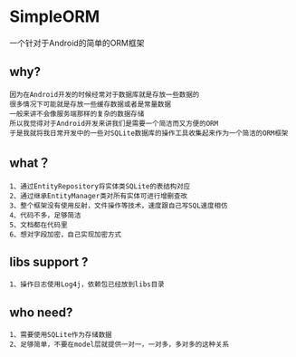 SimpleORM
=========

一个针对于Android的简单的ORM框架

why?
-------------
	因为在Android开发的时候经常对于数据库就是存放一些数据的
	很多情况下可能就是存放一些缓存数据或者是常量数据
	一般来讲不会像服务端那样的复杂的数据存储
	所以我觉得对于Android开发来讲我们是需要一个简洁而又方便的ORM
	于是我就将我日常开发中的一些对SQLite数据库的操作工具收集起来作为一个简洁的ORM框架

what？
--------------
	1、通过EntityRepository将实体类SQLite的表结构对应
	2、通过继承EntityManager类对所有实体可进行增删查改
	3、整个框架没有使用反射，文件操作等技术，速度跟自己写SQL速度相仿
	4、代码不多，足够简洁
	5、文档都在代码里
	6、想对字段加密，自己实现加密方式

libs support ?
----------------
	1、操作日志使用Log4j，依赖包已经放到libs目录
	
who need?
----------------
	1、需要使用SQLite作为存储数据
	2、足够简单，不要在model层就提供一对一，一对多，多对多的这种关系



